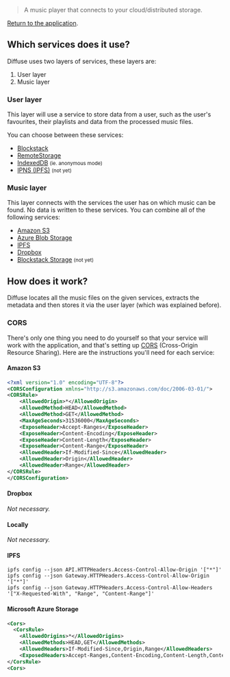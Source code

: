 > A music player that connects to your cloud/distributed storage.

[Return to the application](/).



## Which services does it use?

Diffuse uses two layers of services, these layers are:

1. User layer
2. Music layer


### User layer

This layer will use a service to store data from a user, such as the user's favourites, their playlists and data from the processed music files.

You can choose between these services:

- [Blockstack](https://blockstack.org/)
- [RemoteStorage](remotestorage.io)
- [IndexedDB](https://developer.mozilla.org/en-US/docs/Web/API/IndexedDB_API) <small>(ie. anonymous mode)</small>
- [IPNS (IPFS)](https://ipfs.io/) <small>(not yet)</small>


### Music layer

This layer connects with the services the user has on which music can be found. No data is written to these services. You can combine all of the following services:

- [Amazon S3](https://aws.amazon.com/s3/)
- [Azure Blob Storage](https://azure.microsoft.com/en-us/services/storage/blobs/)
- [IPFS](https://ipfs.io/)
- [Dropbox](https://dropbox.com/)
- [Blockstack Storage](https://blockstack.org/) <small>(not yet)</small>



## How does it work?

Diffuse locates all the music files on the given services, extracts the metadata and then stores it via the user layer (which was explained before).


<div id="CORS" />

### CORS

There's only one thing you need to do yourself so that your service will work with the application, and that's setting up [CORS](https://developer.mozilla.org/en-US/docs/Web/HTTP/Access_control_CORS) (Cross-Origin Resource Sharing). Here are the instructions you'll need for each service:

#### Amazon S3

```xml
<?xml version="1.0" encoding="UTF-8"?>
<CORSConfiguration xmlns="http://s3.amazonaws.com/doc/2006-03-01/">
<CORSRule>
    <AllowedOrigin>*</AllowedOrigin>
    <AllowedMethod>HEAD</AllowedMethod>
    <AllowedMethod>GET</AllowedMethod>
    <MaxAgeSeconds>31536000</MaxAgeSeconds>
    <ExposeHeader>Accept-Ranges</ExposeHeader>
    <ExposeHeader>Content-Encoding</ExposeHeader>
    <ExposeHeader>Content-Length</ExposeHeader>
    <ExposeHeader>Content-Range</ExposeHeader>
    <AllowedHeader>If-Modified-Since</AllowedHeader>
    <AllowedHeader>Origin</AllowedHeader>
    <AllowedHeader>Range</AllowedHeader>
</CORSRule>
</CORSConfiguration>
```

#### Dropbox

_Not necessary._

#### Locally

_Not necessary._

#### IPFS

```shell
ipfs config --json API.HTTPHeaders.Access-Control-Allow-Origin '["*"]'
ipfs config --json Gateway.HTTPHeaders.Access-Control-Allow-Origin '["*"]'
ipfs config --json Gateway.HTTPHeaders.Access-Control-Allow-Headers '["X-Requested-With", "Range", "Content-Range"]'
```

#### Microsoft Azure Storage

```xml
<Cors>
  <CorsRule>
    <AllowedOrigins>*</AllowedOrigins>
    <AllowedMethods>HEAD,GET</AllowedMethods>
    <AllowedHeaders>If-Modified-Since,Origin,Range</AllowedHeaders>
    <ExposedHeaders>Accept-Ranges,Content-Encoding,Content-Length,Content-Range</ExposedHeaders>
</CorsRule>
<Cors>
```
